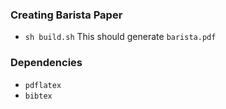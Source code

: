 ### Creating Barista Paper
* `sh build.sh`
This should generate `barista.pdf`

### Dependencies
* `pdflatex`
* `bibtex`